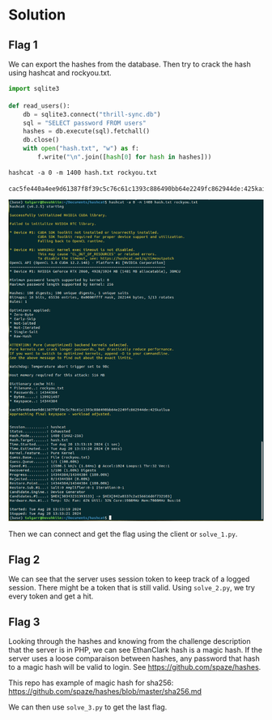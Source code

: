 # Solution

## Flag 1

We can export the hashes from the database. Then try to crack the hash using hashcat and rockyou.txt.

```python
import sqlite3

def read_users():
    db = sqlite3.connect("thrill-sync.db")
    sql = "SELECT password FROM users"
    hashes = db.execute(sql).fetchall()
    db.close()
    with open("hash.txt", "w") as f:
        f.write("\n".join([hash[0] for hash in hashes]))
```

```shell
hashcat -a 0 -m 1400 hash.txt rockyou.txt

cac5fe440a4ee9d61387f8f39c5c76c61c1393c886490bb64e2249fc862944de:425kailua
```

![hashcat.png](hashcat.png)

Then we can connect and get the flag using the client or `solve_1.py`.

## Flag 2

We can see that the server uses session token to keep track of a logged session. There might be a token that is still valid. Using `solve_2.py`, we try every token and get a hit.

## Flag 3

Looking through the hashes and knowing from the challenge description that the server is in PHP, we can see EthanClark hash is a magic hash. If the server uses a loose comparaison between hashes, any password that hash to a magic hash will be valid to login. See https://github.com/spaze/hashes.

This repo has example of magic hash for sha256: https://github.com/spaze/hashes/blob/master/sha256.md

We can then use `solve_3.py` to get the last flag.
